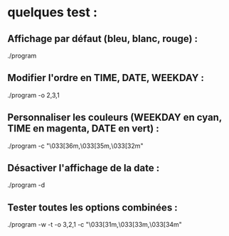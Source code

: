 # quelques test :
##    Affichage par défaut (bleu, blanc, rouge) :

./program

## Modifier l'ordre en TIME, DATE, WEEKDAY :

./program -o 2,3,1

## Personnaliser les couleurs (WEEKDAY en cyan, TIME en magenta, DATE en vert) :

./program -c "\033[36m,\033[35m,\033[32m"

## Désactiver l'affichage de la date :

./program -d

## Tester toutes les options combinées :

./program -w -t -o 3,2,1 -c "\033[31m,\033[33m,\033[34m"

